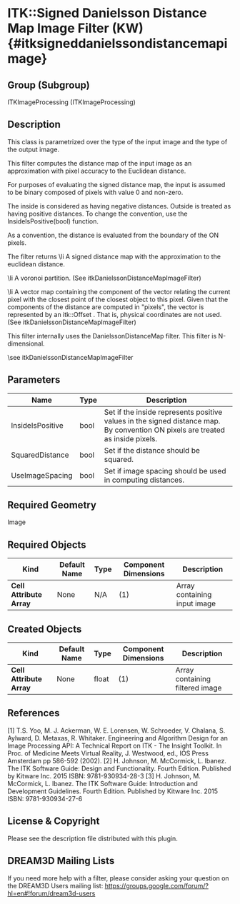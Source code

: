 ITK::Signed Danielsson Distance Map Image Filter (KW) {#itksigneddanielssondistancemapimage}
===================================

## Group (Subgroup) ##

ITKImageProcessing (ITKImageProcessing)

## Description ##


This class is parametrized over the type of the input image and the type of the output image.

This filter computes the distance map of the input image as an approximation with pixel accuracy to the Euclidean distance.

For purposes of evaluating the signed distance map, the input is assumed to be binary composed of pixels with value 0 and non-zero.

The inside is considered as having negative distances. Outside is treated as having positive distances. To change the convention, use the InsideIsPositive(bool) function.

As a convention, the distance is evaluated from the boundary of the ON pixels.

The filter returns
\li A signed distance map with the approximation to the euclidean distance.

\li A voronoi partition. (See itkDanielssonDistanceMapImageFilter)

\li A vector map containing the component of the vector relating the current pixel with the closest point of the closest object to this pixel. Given that the components of the distance are computed in "pixels", the vector is represented by an itk::Offset . That is, physical coordinates are not used. (See itkDanielssonDistanceMapImageFilter)



This filter internally uses the DanielssonDistanceMap filter. This filter is N-dimensional.

\see itkDanielssonDistanceMapImageFilter

## Parameters ##

| Name | Type | Description |
|------|------|-------------|
| InsideIsPositive | bool| Set if the inside represents positive values in the signed distance map. By convention ON pixels are treated as inside pixels. |
| SquaredDistance | bool| Set if the distance should be squared. |
| UseImageSpacing | bool| Set if image spacing should be used in computing distances. |


## Required Geometry ##

Image

## Required Objects ##

| Kind | Default Name | Type | Component Dimensions | Description |
|------|--------------|------|----------------------|-------------|
| **Cell Attribute Array** | None | N/A | (1)  | Array containing input image

## Created Objects ##

| Kind | Default Name | Type | Component Dimensions | Description |
|------|--------------|------|----------------------|-------------|
| **Cell Attribute Array** | None | float | (1)  | Array containing filtered image

## References ##

[1] T.S. Yoo, M. J. Ackerman, W. E. Lorensen, W. Schroeder, V. Chalana, S. Aylward, D. Metaxas, R. Whitaker. Engineering and Algorithm Design for an Image Processing API: A Technical Report on ITK - The Insight Toolkit. In Proc. of Medicine Meets Virtual Reality, J. Westwood, ed., IOS Press Amsterdam pp 586-592 (2002). 
[2] H. Johnson, M. McCormick, L. Ibanez. The ITK Software Guide: Design and Functionality. Fourth Edition. Published by Kitware Inc. 2015 ISBN: 9781-930934-28-3
[3] H. Johnson, M. McCormick, L. Ibanez. The ITK Software Guide: Introduction and Development Guidelines. Fourth Edition. Published by Kitware Inc. 2015 ISBN: 9781-930934-27-6

## License & Copyright ##

Please see the description file distributed with this plugin.

## DREAM3D Mailing Lists ##

If you need more help with a filter, please consider asking your question on the DREAM3D Users mailing list:
https://groups.google.com/forum/?hl=en#!forum/dream3d-users
